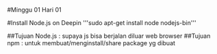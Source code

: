 #Minggu 01 Hari 01

#Install Node.js on Deepin
'''sudo apt-get install node nodejs-bin'''

##Tujuan Node.js : supaya js bisa berjalan diluar web browser
##Tujuan npm : untuk membuat/menginstall/share package yg dibuat